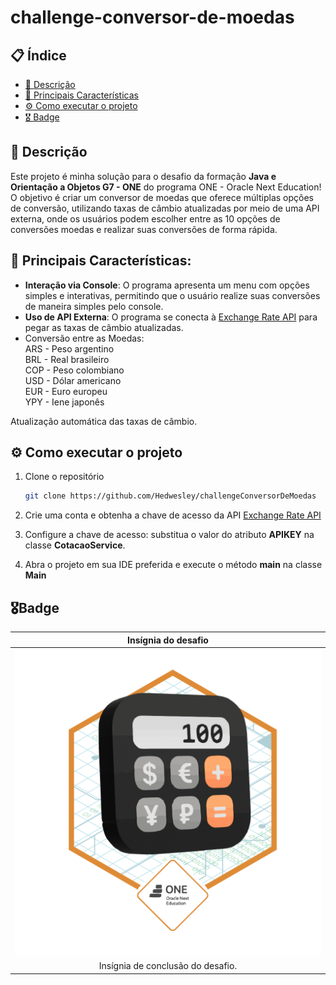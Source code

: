 # challenge-conversor-de-moedas

## 📋 Índice
- [📢 Descrição](#-Descrição)
- [📌 Principais Características](#-Principais-Características)
- [⚙️ Como executar o projeto](#-Como-executar-o-projeto)
- [🎖️ Badge](#-Badge)

## 📢 Descrição
Este projeto é minha solução para o desafio da formação **Java e Orientação a Objetos G7 - ONE** do programa ONE - Oracle Next Education! O objetivo é criar um conversor de moedas que oferece múltiplas opções de conversão, utilizando taxas de câmbio atualizadas por meio de uma API externa, onde os usuários podem escolher entre as 10 opções de conversões moedas e realizar suas conversões de forma rápida.

## 📌 Principais Características:
- **Interação via Console**: O programa apresenta um menu com opções simples e interativas, permitindo que o usuário realize suas conversões de maneira simples pelo console.
- **Uso de API Externa**: O programa se conecta à [Exchange Rate API](https://www.exchangerate-api.com//) para pegar as taxas de câmbio atualizadas.
- Conversão entre as Moedas:<br>
ARS - Peso argentino<br>
BRL - Real brasileiro<br>
COP - Peso colombiano<br>
USD - Dólar americano<br>
EUR - Euro europeu<br>
YPY - Iene japonês<br>

Atualização automática das taxas de câmbio.

## ⚙️ Como executar o projeto

1. Clone o repositório

    ```bash
    git clone https://github.com/Hedwesley/challengeConversorDeMoedas
    ```

2. Crie uma conta e obtenha a chave de acesso da API [Exchange Rate API](https://www.exchangerate-api.com//)

3. Configure a chave de acesso: substitua o valor do atributo **APIKEY** na classe **CotacaoService**.

4. Abra o projeto em sua IDE preferida e execute o método **main** na classe **Main**

## 🎖️Badge
Insígnia do desafio |  
:-------------------------:|
![badge](./Badge-Conversor.png) |
Insígnia de conclusão do desafio.|
